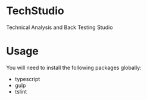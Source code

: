 # TechStudio
Technical Analysis and Back Testing Studio

# Usage
You will need to install the following packages globally:
 - typescript
 - gulp
 - tslint
